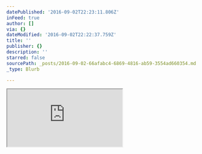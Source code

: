 ```yaml
---
datePublished: '2016-09-02T22:23:11.806Z'
inFeed: true
author: []
via: {}
dateModified: '2016-09-02T22:22:37.759Z'
title: ''
publisher: {}
description: ''
starred: false
sourcePath: _posts/2016-09-02-66afabc4-6869-4816-ab59-3554ad660354.md
_type: Blurb

---
```

<iframe src="https://the-grid.github.io/ed-userhtml/?g=eJx1Ud1OwyAYfZXKFcSW3tuyxBkvliVqnC_A4KNlYdDA1yXL1ne3rVOXRe8g5-c7J6fW9pBZLUjfYSiUdOC1jIUKHqX1EIv1bv1KMuVkSrekzvWN9WRRJxVth4s703uFNniq8m0u2en7n2nastNBxgyEDqrfg0feAD47mJ7L40rTfwOQe8Vy86tTESTCRUrJ5ul99fZBWN4I0iJ26aEsJyuuwr7cpfIrJN8lUhke_CjWx4Sjg2qlb0D8ZGYna6jhM2EzEYQQxAWpQZPz-RYY3TsHCGRs-Zet752rWsqGYT47-VyfmpARSICPiNFuewRKUlQkb1gFvJNxLPcSNHDrE0RcggkRqMmBDZpeGc1VrbdIFRvYQMm8F6vq8jJKXY4LLz4BTSauhw" style=""></iframe>